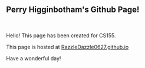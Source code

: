 ## <b>Perry Higginbotham's Github Page!</b>

<br>

Hello! This page has been created for CS155.

This page is hosted at [RazzleDazzle0627.github.io](https://razzledazzle0627.github.io/)

Have a wonderful day!
